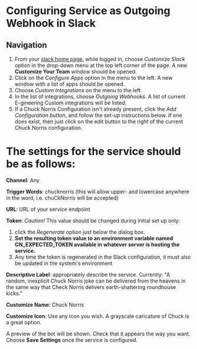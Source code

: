 Configuring Service as Outgoing Webhook in Slack
===============================================
Navigation
----------
1. From your [slack home page][1], while logged in, choose _Customize Slack_ option in the drop-down menu at the top left corner of the page. A new __Customize Your Team__ window should be opened.
2. Click on the _Configure Apps_ option in the menu to the left. A new window with a list of apps should be opened.
3. Choose _Custom Integrations_ on the menu to the left.
4. In the list of integrations, choose _Outgoing Webhooks_. A list of current E-gineering Custom integrations will be listed.
5. If a Chuck Norris Configuration isn't already present, click the _Add Configuration button_, and follow the set-up instructions below. If one does exist, then just click on the edit button to the right of the current Chuck Norris configuration.

The settings for the service should be as follows:
==================================================
__Channel__: Any

__Trigger Words__: chucknorris (this will allow upper- and lowercase anywhere in the word, i.e. chuCkNorris will be accepted)

__URL__: URL of your service endpoint

__Token__: _Caution!_ This value should be changed during initial set up only:
  
  1. click the _Regenerate_ option just below the dialog box.  
  2. __Set the resulting token value to an environment variable named CN_EXPECTED_TOKEN available in whatever server is hosting the service.__  
  3. Any time the token is regenerated in the Slack configuration, it must also be updated in the system's environment  
  
__Descriptive Label__: appropriately describe the service. Currently: "A random, inexplicit Chuck Norris joke  can be delivered from the heavens in the same way that Check Norris delivers earth-shattering roundhouse kicks."  

__Customize Name__: Chuck Norris

__Customize Icon__: Use any icon you wish. A grayscale caricature of Chuck is a great option.

A preview of the bot will be shown. Check that it appears the way you want. Choose __Save Settings__ once the service is configured.

[1]: https://e-gineering.slack.com/ "Slack"